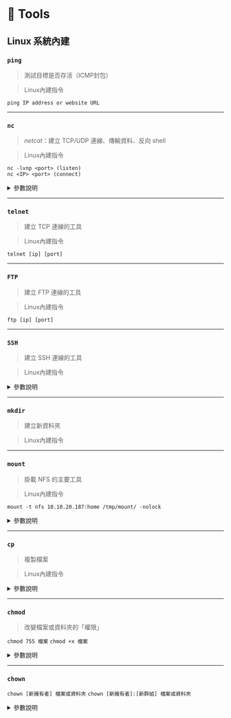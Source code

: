 # 🔧 Tools

## Linux 系統內建

### `ping`
>測試目標是否存活（ICMP封包）

>Linux內建指令

`ping IP address or website URL`

---

### `nc`
>_netcat_：建立 TCP/UDP 連線、傳輸資料、反向 shell

>Linux內建指令 

`nc -lvnp <port> (listen)`<br>
`nc <IP> <port> (connect)`

<details>
<summary>參數說明</summary>

`nc -lvnp 4444`

| 參數 | 解釋 |
|:----|:----|
| `-l` | listen 模式 |
| `-v` | verbose（顯示更多細節） |
| `-n` | 不做 DNS 查詢 |
| `-p 4444` | 指定監聽 port（可自選） |


</details>

---

### `telnet`
>建立 TCP 連線的工具

>Linux內建指令  

`telnet [ip] [port]`

---

### `FTP`
>建立 FTP 連線的工具

>Linux內建指令 

`ftp [ip] [port]`


---

### `SSH`
>建立 SSH 連線的工具

>Linux內建指令

<details>
<summary>參數說明</summary>

| 指令範例                            | 說明                       |
|-------------------------------------|----------------------------|
| `ssh 使用者名稱@目標IP`              | 連線到遠端主機             |
| `ssh -p 連接埠 使用者名稱@目標IP`    | 指定連接埠（預設是 22）    |
| `ssh -i 私鑰檔案 使用者名稱@目標IP` | 使用指定私鑰登入           |
| `ssh 使用者名稱@目標IP '指令'`        | 遠端直接執行一條指令後登出 |

</details>

---
### `mkdir`
>建立新資料夾

>Linux內建指令

---
### `mount`
>掛載 NFS 的主要工具

>Linux內建指令

`mount -t nfs 10.10.20.187:home /tmp/mount/ -nolock`

<details>
<summary>參數說明</summary>

| 部分                    | 說明                                               |
|-------------------------|----------------------------------------------------|
| `mount`                | 執行掛載指令                                       |
| `-t nfs`               | 指定掛載的類型為 NFS（Network File System）        |
| `10.10.20.187:home`    | 遠端 NFS 伺服器 IP 與分享目錄名稱                  |
| `/tmp/mount/`          | 本地掛載點，NFS 分享內容將顯示在這個資料夾內       |
| `-nolock`              | 停用鎖定功能，避免因為鎖定機制出錯掛載失敗         |

</details>

---
### `cp`
>複製檔案

>Linux內建指令

<details>
<summary>參數說明</summary>

| 指令     | 說明                         |
|----------|------------------------------|
| `cp 檔案1 檔案2` | 複製檔案1，並建立檔案2 |
| `cp 檔案 資料夾/` | 複製檔案到指定資料夾   |
| `cp -r 資料夾1 資料夾2` | 複製整個資料夾（遞迴複製） |
| `cp -v 檔案1 檔案2` | 顯示複製過程（verbose 模式） |

</details>

---
### `chmod`
> 改變檔案或資料夾的「權限」

`chmod 755 檔案`
`chmod +x 檔案`

<details>
<summary>參數說明</summary>

| 數字 | 對應權限 | 說明     |
|------|----------|----------|
| 7    | rwx      | 讀寫執行 |
| 6    | rw-      | 讀寫     |
| 5    | r-x      | 讀 + 執行 |
| 4    | r--      | 只有讀   |
| 0    | ---      | 無權限   |

| 符號 | 對象     | 說明             |
|------|----------|------------------|
| u    | user     | 擁有者           |
| g    | group    | 群組             |
| o    | other    | 其他人           |
| a    | all      | 所有人（u+g+o）  |

| 符號 | 動作       | 說明               |
|------|------------|--------------------|
| +    | 增加權限   | 增加指定對象的權限 |
| -    | 移除權限   | 移除指定對象的權限 |
| =    | 設定權限   | 設定為指定的權限（取代原本設定） |

| 權限符號 | 數值 | 英文含義  |
|-----------|------|------------|
| r         | 4    | read       |
| w         | 2    | write      |
| x         | 1    | execute    |

</details>

---
### `chown`

`chown [新擁有者] 檔案或資料夾`
`chown [新擁有者]:[新群組] 檔案或資料夾`

<details>
<summary>參數說明</summary>

| 指令                            | 說明                             |
|----------------------------------|----------------------------------|
| `chown root file.txt`           | 將擁有者改為 root                |
| `chown root:root file.txt`      | 改為 root 擁有、root 群組        |
| `chown -R user:group myfolder`  | 遞迴更改整個資料夾的擁有權       |


## 套件

### `nmap`
>掃描主機、開放的 port 和服務資訊

<details>
<summary>參數說明</summary>

| 指令 | 功能說明 |
|:----|:----|
| `nmap -sn <IP>` | 只探測主機是否存活（Ping 掃描，不掃 port） |
| `nmap <IP>` | 快速掃描目標主機，**預設掃描前 1000 個常見 port** |
| `nmap -p- <IP>` | 掃描 **所有 0-65535 個 port**（慢但全面） |
| `nmap -sV <IP> -p <Port>` | 掃描指定的 port，並嘗試探測服務版本 |
| `nmap -sC <目標IP或網址>` | 使用 Nmap 的預設腳本 (default scripts) 來掃描目標，快速檢查常見弱點 |
| `nmap -A -p <Port> -T4 <IP>` | 掃描指定 port，且啟用 **Aggressive mode**（OS 偵測、版本偵測、traceroute、script 掃描），T4 表示速度加快 |

</details>

---

### `enum4linux`
>枚舉（列舉）Windows SMB 資訊

`enum4linux -a <IP>`

<details>
<summary>參數說明</summary>

| 參數 | 功能說明 |
|:----|:----|
| `-U` | 獲取使用者清單（User list） |
| `-M` | 獲取機器名稱清單（Machine list） |
| `-N` | 傾印名稱清單（Name list dump，與 `-U`、`-M` 不同） |
| `-S` | 獲取共享資源清單（Share list） |
| `-P` | 顯示密碼政策資訊（Password policy） |
| `-G` | 顯示群組與成員清單（Group + Members） |
| `-a` | 執行以上所有功能（全自動基本列舉） |

</details>

---

### `smbclient`
>連接 SMB 共享目錄、列目錄、上傳/下載檔案

`smbclient //[IP]/[SHARE] -User -Port`

<details>
<summary>參數說明</summary>

- `-U` [使用者名稱]：指定用哪個帳號連線（如：-U Moieph）
- `-p` [埠號]：指定使用的埠號（預設是 445）

</details>

---

### `tcpdump`
>抓取網路封包（分析流量）

`sudo tcpdump -i <interface>`

<details>
<summary>參數說明</summary>

| 指令 | 說明 |
|:----|:----|
| `sudo tcpdump -i eth0` | 抓取 eth0 網卡的所有封包 |
| `sudo tcpdump -i lo port 80` | 只抓本地連接的 HTTP 封包 |
| `sudo tcpdump -i wlan0 host 192.168.1.1` | 只抓特定 IP 的封包 |
| `sudo tcpdump -i eth0 -nn -vvv` | 不反解主機名稱或服務，詳細輸出 |
| `sudo tcpdump -i eth0 -w output.pcap` | 把結果存成 `.pcap` 檔，可用 Wireshark 分析 |

</details>

---

### `msfvenom`
>產生各種 payload（後門程式、shellcode）

`msfvenom -p <payload> LHOST=<IP> LPORT=<port> -f <format>`

---

### `hydra`
>密碼爆破工具

爆破 FTP 密碼（單帳號）範例：<br>
`hydra -l dale -P /usr/share/wordlists/rockyou.txt -vV ftp://10.10.10.6`

爆破 SSH（多帳號）範例：<br>
`hydra -L users.txt -P passwords.txt -vV ssh://10.10.10.6`

<details>
<summary>參數說明</summary>

| 參數 | 說明 |
|:----|:----|
| `-l <帳號>` | 指定一個帳號（單一帳號測試） |
| `-L <檔案>` | 指定帳號清單檔案（多個帳號爆破） |
| `-p <密碼>` | 指定一個密碼（單一密碼測試） |
| `-P <檔案>` | 指定密碼清單檔案（多個密碼爆破） |
| `-C <檔案>` | 指定帳號:密碼格式的清單檔案（login:pass 格式） |
| `-t 4` | 每個目標開幾個連線並行（預設 16，可調整） |
| `-s <port>` | 指定非預設 port（例如 FTP 改其他 port） |
| `-e nsr` | 嘗試 null 密碼 (n)、帳號=密碼 (s)、反轉 (r) |
| `-vV` | 超詳細輸出，每一組帳密都顯示 |
| `-f` | 找到就停止（單一目標） |
| `-F` | 找到就停止（多目標） |
| `-o <檔案>` | 將成功結果寫入檔案 |

</details>

---
### `showmount`
>查詢 NFS 伺服器有哪些「共享的資料夾（exports）」

`/usr/sbin/showmount -e <IP>`

<details>
<summary>參數說明</summary>

| 部分                    | 意思                            |
|-----------------------|---------------------------------|
| `/usr/sbin/showmount` | 使用 showmount 指令，查詢 NFS 分享 |
| `-e`                  | exported，列出伺服器開放的共享目錄 |
| `IP`                  | 目標 NFS 伺服器的 IP 位址         |

</details>
